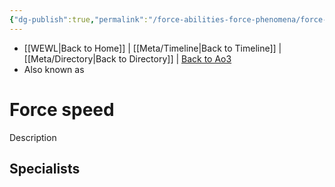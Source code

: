 ```yaml
---
{"dg-publish":true,"permalink":"/force-abilities-force-phenomena/force-speed/"}
---
```


- [[WEWL\|Back to Home]] | [[Meta/Timeline\|Back to Timeline]] | [[Meta/Directory\|Back to Directory]] | [Back to Ao3](https://archiveofourown.org/works/19334440/chapters/45992584)
- Also known as 

# Force speed
Description

**Specialists**
- 